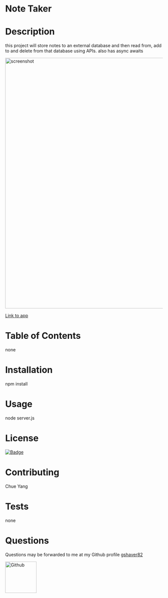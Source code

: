# Note Taker
# Description
this project will store notes to an external database and then read from, add to and delete from that database using APIs. also has async awaits


<img src='https://raw.githubusercontent.com/gshaver82/NoteTaker/master/NotesScreenshot.JPG' alt=screenshot width=800>


<a href='https://gene-note-taker.herokuapp.com/'>Link to app</a>

# Table of Contents
none
# Installation
npm install
# Usage
node server.js
# License
<a href='http://www.wtfpl.net/about/'><img alt='Badge' src='https://img.shields.io/badge/License-WTFPL-brightgreen.svg'></a>

# Contributing
Chue Yang
# Tests
none
# Questions
 Questions may be forwarded to me at my Github profile
<a href='https://github.com/gshaver82'>gshaver82</a>

<img src='https://avatars3.githubusercontent.com/u/52022933?v=4' alt=Github profile picture width=100>
